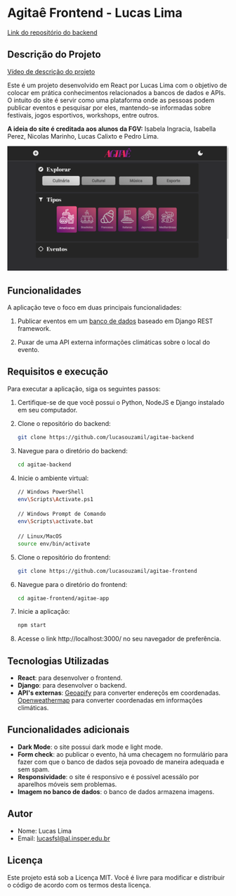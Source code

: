 # Agitaê Frontend - Lucas Lima
[Link do repositório do backend](https://www.youtube.com/watch?v=rIQygQGKxb0&t=5s)


## Descrição do Projeto
[Vídeo de descrição do projeto](https://www.youtube.com/watch?v=rIQygQGKxb0&t=0s)

Este é um projeto desenvolvido em React por Lucas Lima com o objetivo de colocar em prática conhecimentos relacionados a bancos de dados e APIs. O intuito do site é servir como uma plataforma onde as pessoas podem publicar eventos e pesquisar por eles, mantendo-se informadas sobre festivais, jogos esportivos, workshops, entre outros.

**A ideia do site é creditada aos alunos da FGV:** Isabela Ingracia, Isabella Perez, Nicolas Marinho, Lucas Calixto e Pedro Lima.

![Tela principal da aplicação](index-page.png)

## Funcionalidades

A aplicação teve o foco em duas principais funcionalidades:

1. Publicar eventos em um [banco de dados](https://github.com/lucasouzamil/agitae-backend) baseado em Django REST framework.

2. Puxar de uma API externa informações climáticas sobre o local do evento.



## Requisitos e execução

Para executar a aplicação, siga os seguintes passos:

1. Certifique-se de que você possui o Python, NodeJS e Django instalado em seu computador.
2. Clone o repositório do backend:
   ```bash
   git clone https://github.com/lucasouzamil/agitae-backend
3. Navegue para o diretório do backend:

   ```bash
   cd agitae-backend
4. Inicie o ambiente virtual:
    ```bash
    // Windows PowerShell
    env\Scripts\Activate.ps1

    // Windows Prompt de Comando
    env\Scripts\activate.bat

    // Linux/MacOS
    source env/bin/activate
5. Clone o repositório do frontend:
   ```bash
   git clone https://github.com/lucasouzamil/agitae-frontend
6. Navegue para o diretório do frontend:
   ```bash
   cd agitae-frontend/agitae-app
7. Inicie a aplicação:
   ```bash
   npm start
8. Acesse o link http://localhost:3000/ no seu navegador de preferência.

## Tecnologias Utilizadas
* **React**: para desenvolver o frontend.
* **Django**: para desenvolver o backend.
* **API's externas**: [Geoapify](https://www.geoapify.com/) para converter endereçõs em coordenadas. [Openweathermap](https://openweathermap.org/) para converter coordenadas em informações climáticas.

## Funcionalidades adicionais
* **Dark Mode**: o site possui dark mode e light mode.
* **Form check**: ao publicar o evento, há uma checagem no formulário para fazer com que o banco de dados seja povoado de maneira adequada e sem spam.
* **Responsividade**: o site é responsivo e é possível acessálo por aparelhos móveis sem problemas.
* **Imagem no banco de dados**: o banco de dados armazena imagens.

## Autor
* Nome: Lucas Lima
* Email: lucasfsl@al.insper.edu.br

## Licença
Este projeto está sob a Licença MIT. Você é livre para modificar e distribuir o código de acordo com os termos desta licença.